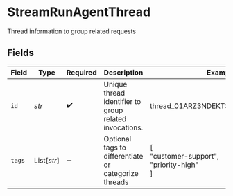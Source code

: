 # StreamRunAgentThread

Thread information to group related requests


## Fields

| Field                                                  | Type                                                   | Required                                               | Description                                            | Example                                                |
| ------------------------------------------------------ | ------------------------------------------------------ | ------------------------------------------------------ | ------------------------------------------------------ | ------------------------------------------------------ |
| `id`                                                   | *str*                                                  | :heavy_check_mark:                                     | Unique thread identifier to group related invocations. | thread_01ARZ3NDEKTSV4RRFFQ69G5FAV                      |
| `tags`                                                 | List[*str*]                                            | :heavy_minus_sign:                                     | Optional tags to differentiate or categorize threads   | [<br/>"customer-support",<br/>"priority-high"<br/>]    |